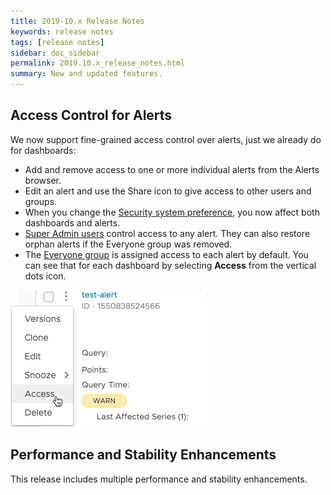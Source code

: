 ```yaml
---
title: 2019-10.x Release Notes
keywords: release notes
tags: [release notes]
sidebar: doc_sidebar
permalink: 2019.10.x_release_notes.html
summary: New and updated features.
---
```


## Access Control for Alerts

We now support fine-grained access control over alerts, just we already do for dashboards:

* Add and remove access to one or more individual alerts from the Alerts browser.
* Edit an alert and use the Share icon to give access to other users and groups.
* When you change the [Security system preference](access.html#changing-the-access-control-security-preference), you now affect both dashboards and alerts.
* [Super Admin users](users_roles.html#who-is-the-super-admin-user) control access to any alert. They can also restore orphan alerts if the Everyone group was removed.
* The [Everyone group](users_roles.html#whats-the-everyone-group) is assigned access to each alert by default. You can see that for each dashboard by selecting **Access** from the vertical dots icon.

![alert access](/images/alert_access.png)

## Performance and Stability Enhancements

This release includes multiple performance and stability enhancements.
